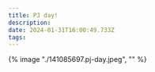```yaml
---
title: PJ day!
description: 
date: 2024-01-31T16:00:49.733Z
tags: 
---
```

{% image "./141085697.pj-day.jpeg", "" %}